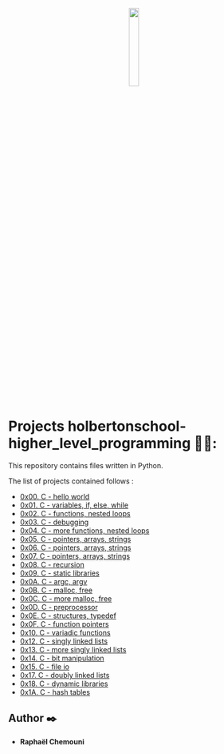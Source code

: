 <p align="center">
    <img width="20%" height="20%" src="https://blog.holbertonschool.com/wp-content/uploads/2020/04/unnamed-2.png"
</p>

# Projects holbertonschool-higher_level_programming 👨‍🎓:

This repository contains files written in Python.  

The list of projects contained follows :

* [0x00. C - hello world](./0x00-hello_world)
* [0x01. C - variables, if, else, while](./0x01-variables_if_else_while)
* [0x02. C - functions, nested loops](./0x02-functions_nested_loops)
* [0x03. C - debugging](./0x03-debugging)
* [0x04. C - more functions, nested loops](./0x04-more_functions_nested_loops)
* [0x05. C - pointers, arrays, strings](./0x05-pointers_arrays_strings)
* [0x06. C - pointers, arrays, strings](./0x06-pointers_arrays_strings)
* [0x07. C - pointers, arrays, strings](./0x07-pointers_arrays_strings)
* [0x08. C - recursion](./0x08-recursion)
* [0x09. C - static libraries](./0x09-static_libraries)
* [0x0A. C - argc, argv](./0x0A-argc_argv)
* [0x0B. C - malloc, free](./0x0B-malloc_free)
* [0x0C. C - more malloc, free](./0x0C-more_malloc_free)
* [0x0D. C - preprocessor](./0x0D-preprocessor)
* [0x0E. C - structures, typedef](./0x0E-structures_typedef)
* [0x0F. C - function pointers](./0x0F-function_pointers)
* [0x10. C - variadic functions](./0x10-variadic_functions)
* [0x12. C - singly linked lists](./0x12-singly_linked_lists)
* [0x13. C - more singly linked lists](./0x13-more_singly_linked_lists)
* [0x14. C - bit manipulation](./0x14-bit_manipulation)
* [0x15. C - file io](./0x15-file_io)
* [0x17. C - doubly linked lists](./0x17-doubly_linked_lists)
* [0x18. C - dynamic libraries](./0x18-dynamic_libraries)
* [0x1A. C - hash tables](./0x1A-hash_tables)
## Author :black_nib:

* __Raphaël Chemouni__
